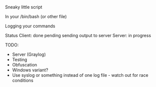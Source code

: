 Sneaky little script

In your /bin/bash (or other file)

Logging your commands


Status
Client: done pending sending output to server
Server: in progress

TODO:
* Server (Graylog)
* Testing
* Obfuscation
* Windows variant?
* Use syslog or something instead of one log file - watch out for race conditions